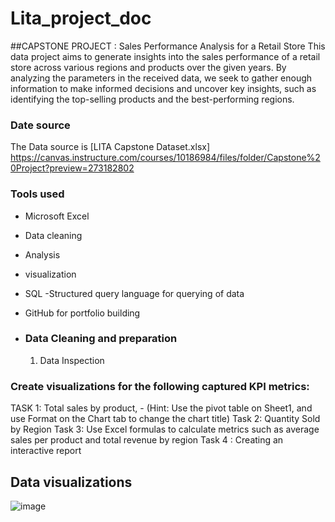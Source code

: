 # Lita_project_doc

##CAPSTONE PROJECT : Sales Performance Analysis for a Retail Store
This data project aims to generate insights into the sales performance of a retail store across various regions and products over the given years. By analyzing the parameters in the received data, we seek to gather enough information to make informed decisions and uncover key insights, such as identifying the top-selling products and the best-performing regions.

### Date source 
The Data source is [LITA Capstone Dataset.xlsx] https://canvas.instructure.com/courses/10186984/files/folder/Capstone%20Project?preview=273182802

###  Tools used
 - Microsoft Excel
- Data cleaning
- Analysis
- visualization
- SQL -Structured query language for querying of data
- GitHub for portfolio building

- ### Data Cleaning and preparation
  1. Data Inspection
 

###  Create visualizations for the following captured KPI metrics:

TASK 1: Total sales by product, - (Hint: Use the pivot table on Sheet1, and use Format on the Chart tab to change the chart title)
Task 2:  Quantity Sold by Region
Task 3:  Use Excel formulas to calculate metrics such as average sales per product and 
total revenue by region
Task 4 : Creating an interactive report

## Data visualizations
![image](https://github.com/user-attachments/assets/14954c33-cb1d-4fcb-8ee1-8e498f12ea57)




 
